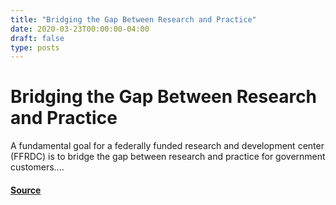 ```yaml
---
title: "Bridging the Gap Between Research and Practice"
date: 2020-03-23T00:00:00-04:00
draft: false
type: posts
---
```

# Bridging the Gap Between Research and Practice





A fundamental goal for a federally funded research and development center (FFRDC) is to bridge the gap between research and practice for government customers....



#### [Source](https://insights.sei.cmu.edu/blog/bridging-the-gap-between-research-and-practice/)

